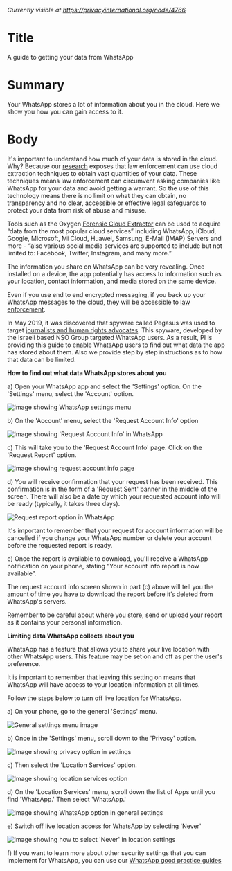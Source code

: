 *Currently visible at https://privacyinternational.org/node/4766*

# Title  #
A guide to getting your data from WhatsApp

# Summary #
Your WhatsApp stores a lot of information about you in the cloud. Here we show you how you can gain access to it.

# Body #
It's important to understand how much of your data is stored in the cloud. Why? Because our [research](https://privacyinternational.org/long-read/3300/cloud-extraction-technology-secret-tech-lets-government-agencies-collect-masses-data) exposes that law enforcement can use cloud extraction techniques to obtain vast quantities of your data. These techniques means law enforcement can circumvent asking companies like WhatsApp for your data and avoid getting a warrant. So the use of this technology means there is no limit on what they can obtain, no transparency and no clear, accessible or effective legal safeguards to protect your data from risk of abuse and misuse.

Tools such as the Oxygen [Forensic Cloud Extractor](https://www.oxygen-forensic.com/uploads/press_kit/OFDv141ReleaseNotes.pdf) can be used to acquire “data from the most popular cloud services” including WhatsApp, iCloud, Google, Microsoft, Mi Cloud, Huawei, Samsung, E-Mail (IMAP) Servers and more - “also various social media services are supported to include but not limited to: Facebook, Twitter, Instagram, and many more.”

The information you share on WhatsApp can be very revealing. Once installed on a device, the app potentially has access to information such as your location, contact information, and media stored on the same device.

Even if you use end to end encrypted messaging, if you back up your WhatsApp messages to the cloud, they will be accessible to [law enforcement](https://privacyinternational.org/long-read/3300/cloud-extraction-technology-secret-tech-lets-government-agencies-collect-masses-data).

In May 2019, it was discovered that spyware called Pegasus was used to target [journalists and human rights advocates](https://privacyinternational.org/case-study/3357/it-facilitates-our-access-justice). This spyware, developed by the Israeli based NSO Group targeted WhatsApp users.
As a result, PI is providing this guide to enable WhatsApp users to find out what data the app has stored about them. Also we provide step by step instructions as to how that data can be limited. 

**How to find out what data WhatsApp stores about you**

a) Open your WhatsApp app and select the 'Settings' option. On the 'Settings' menu, select the 'Account' option.

![Image showing WhatsApp settings menu](../../images/Cloud-Guides/WhatsApp/WhatsApp1.png?raw=true)

b) On the 'Account' menu, select the 'Request Account Info' option

![Image showing 'Request Account Info' in WhatsApp](../../images/Cloud-Guides/WhatsApp/WhatsApp2.png?raw=true)

c) This will take you to the 'Request Account Info' page. Click on the 'Request Report' option.

![Image showing request account info page](../../images/Cloud-Guides/WhatsApp/WhatsApp3.png?raw=true)

d) You will receive confirmation that your request has been received. This confirmation is in the form of a 'Request Sent' banner in the middle of the screen. There will also be a date by which your requested account info will be ready (typically, it takes three days).

![Request report option in WhatsApp](../../images/Cloud-Guides/WhatsApp/WhatsApp4.png?raw=true)

It's important to remember that your request for account information will be cancelled if you change your WhatsApp number or delete your account before the requested report is ready.

e) Once the report is available to download, you'll receive a WhatsApp notification on your phone, stating “Your account info report is now available”.

The request account info screen shown in part (c) above will tell you the amount of time you have to download the report before it’s deleted from WhatsApp's servers.

Remember to be careful about where you store, send or upload your report as it contains your personal information.

**Limiting data WhatsApp collects about you**

WhatsApp has a feature that allows you to share your live location with other WhatsApp users. This feature may be set on and off as per the user's preference. 

It is important to remember that leaving this setting on means that WhatsApp will have access to your location information at all times.

Follow the steps below to turn off live location for WhatsApp.

a) On your phone, go to the general 'Settings' menu.

![General settings menu image](../../images/Cloud-Guides/WhatsApp/WhatsApp5.png?raw=true)

b) Once in the 'Settings' menu, scroll down to the 'Privacy' option.

![Image showing privacy option in settings](../../images/Cloud-Guides/WhatsApp/WhatsApp6.png?raw=true)

c) Then select the 'Location Services' option.

![Image showing location services option](../../images/Cloud-Guides/WhatsApp/WhatsApp7.png?raw=true)

d) On the 'Location Services' menu, scroll down the list of Apps until you find 'WhatsApp.' Then select 'WhatsApp.'

![Image showing WhatsApp option in general settings](../../images/Cloud-Guides/WhatsApp/WhatsApp8.png?raw=true)

e) Switch off live location access for WhatsApp by selecting 'Never'

![Image showing how to select 'Never' in location settings](../../images/Cloud-Guides/WhatsApp/WhatsApp9.png?raw=true)

f) If you want to learn more about other security settings that you can implement for WhatsApp, you can use our [WhatsApp good practice guides](https://privacyinternational.org/guide-step/3951/whatsapp-good-practices)
